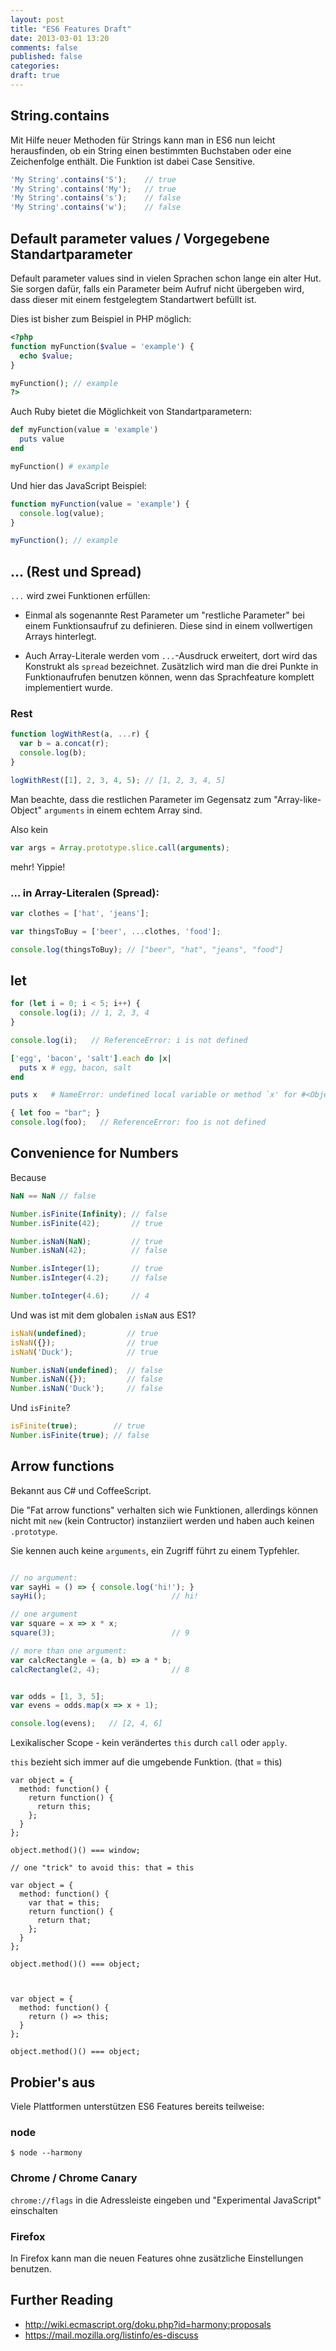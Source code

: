 ```yaml
---
layout: post
title: "ES6 Features Draft"
date: 2013-03-01 13:20
comments: false
published: false
categories:
draft: true
---
```


## String.contains

Mit Hilfe neuer Methoden für Strings kann man in ES6 nun leicht herausfinden, ob ein String einen bestimmten Buchstaben oder eine Zeichenfolge enthält. Die Funktion ist dabei Case Sensitive.

```javascript
'My String'.contains('S');    // true
'My String'.contains('My');   // true
'My String'.contains('s');    // false
'My String'.contains('w');    // false
```

## Default parameter values / Vorgegebene Standartparameter

Default parameter values sind in vielen Sprachen schon lange ein alter Hut. Sie sorgen dafür, falls ein Parameter beim Aufruf nicht übergeben wird, dass dieser mit einem festgelegtem Standartwert befüllt ist.

Dies ist bisher zum Beispiel in PHP möglich:

```php
<?php
function myFunction($value = 'example') {
  echo $value;
}

myFunction(); // example
?>
```

Auch Ruby bietet die Möglichkeit von Standartparametern:

```ruby
def myFunction(value = 'example')
  puts value
end

myFunction() # example
```

Und hier das JavaScript Beispiel:

```javascript
function myFunction(value = 'example') {
  console.log(value);
}

myFunction(); // example
```

## ... (Rest und Spread)

`...` wird zwei Funktionen erfüllen:

 - Einmal als sogenannte Rest Parameter um "restliche Parameter" bei einem Funktionsaufruf zu definieren. Diese sind in einem vollwertigen Arrays hinterlegt.

 - Auch Array-Literale werden  vom `...`-Ausdruck erweitert, dort wird das Konstrukt als `spread` bezeichnet. Zusätzlich wird man die drei Punkte in Funktionaufrufen benutzen können, wenn das Sprachfeature komplett implementiert wurde.

### Rest

```javascript
function logWithRest(a, ...r) {
  var b = a.concat(r);
  console.log(b);
}

logWithRest([1], 2, 3, 4, 5); // [1, 2, 3, 4, 5]
```
Man beachte, dass die restlichen Parameter im Gegensatz zum "Array-like-Object" `arguments` in einem echtem Array sind.

Also kein

```javascript
var args = Array.prototype.slice.call(arguments);
```

mehr! Yippie!

### ... in Array-Literalen (Spread):

```javascript
var clothes = ['hat', 'jeans'];

var thingsToBuy = ['beer', ...clothes, 'food'];

console.log(thingsToBuy); // ["beer", "hat", "jeans", "food"]
```


## let

```javascript
for (let i = 0; i < 5; i++) {
  console.log(i); // 1, 2, 3, 4
}

console.log(i);   // ReferenceError: i is not defined
```

```ruby
['egg', 'bacon', 'salt'].each do |x|
  puts x # egg, bacon, salt
end

puts x   # NameError: undefined local variable or method `x' for #<Object:0x10de53298>
```

```javascript
{ let foo = "bar"; }
console.log(foo);   // ReferenceError: foo is not defined
```

## Convenience for Numbers

Because

```javascript
NaN == NaN // false

```

```javascript
Number.isFinite(Infinity); // false
Number.isFinite(42);       // true

Number.isNaN(NaN);         // true
Number.isNaN(42);          // false

Number.isInteger(1);       // true
Number.isInteger(4.2);     // false

Number.toInteger(4.6);     // 4
```

Und was ist mit dem globalen `isNaN` aus ES1?

```javascript
isNaN(undefined);         // true
isNaN({});                // true
isNaN('Duck');            // true

Number.isNaN(undefined);  // false
Number.isNaN({});         // false
Number.isNaN('Duck');     // false


```

Und `isFinite`?

```javascript
isFinite(true);        // true
Number.isFinite(true); // false
```

## Arrow functions
Bekannt aus C# und CoffeeScript.

Die "Fat arrow functions" verhalten sich wie Funktionen, allerdings können nicht mit `new` (kein Contructor) instanziiert werden und haben auch keinen `.prototype`.

Sie kennen auch keine `arguments`, ein Zugriff führt zu einem Typfehler.


```javascript

// no argument:
var sayHi = () => { console.log('hi!'); }
sayHi();                            // hi!

// one argument
var square = x => x * x;
square(3);                          // 9

// more than one argument:
var calcRectangle = (a, b) => a * b;
calcRectangle(2, 4);                // 8


var odds = [1, 3, 5];
var evens = odds.map(x => x + 1);

console.log(evens);   // [2, 4, 6]

```

Lexikalischer Scope - kein verändertes `this` durch `call` oder `apply`.

`this` bezieht sich immer auf die umgebende Funktion. (that = this)

```
var object = {
  method: function() {
    return function() {
      return this;
    };
  }
};

object.method()() === window;

// one "trick" to avoid this: that = this

var object = {
  method: function() {
    var that = this;
    return function() {
      return that;
    };
  }
};

object.method()() === object;



var object = {
  method: function() {
    return () => this;
  }
};

object.method()() === object;

```


## Probier's aus

Viele Plattformen unterstützen ES6 Features bereits teilweise:

### node

```
$ node --harmony
```

### Chrome / Chrome Canary
`chrome://flags` in die Adressleiste eingeben und "Experimental JavaScript" einschalten


### Firefox
In Firefox kann man die neuen Features ohne zusätzliche Einstellungen benutzen.

## Further Reading

 - http://wiki.ecmascript.org/doku.php?id=harmony:proposals
 - https://mail.mozilla.org/listinfo/es-discuss


